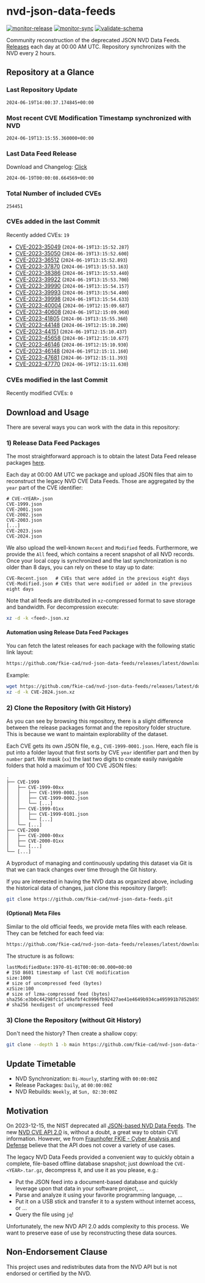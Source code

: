 # nvd-json-data-feeds

[![monitor-release](https://github.com/fkie-cad/nvd-json-data-feeds/actions/workflows/monitor_release.yml/badge.svg)](https://github.com/fkie-cad/nvd-json-data-feeds/actions/workflows/monitor_release.yml)
[![monitor-sync](https://github.com/fkie-cad/nvd-json-data-feeds/actions/workflows/monitor_sync.yml/badge.svg)](https://github.com/fkie-cad/nvd-json-data-feeds/actions/workflows/monitor_sync.yml)
[![validate-schema](https://github.com/fkie-cad/nvd-json-data-feeds/actions/workflows/validate_schema.yml/badge.svg)](https://github.com/fkie-cad/nvd-json-data-feeds/actions/workflows/validate_schema.yml)

Community reconstruction of the deprecated JSON NVD Data Feeds.
[Releases](https://github.com/fkie-cad/nvd-json-data-feeds/releases/latest) each day at 00:00 AM UTC.
Repository synchronizes with the NVD every 2 hours.

## Repository at a Glance

### Last Repository Update

```plain
2024-06-19T14:00:37.174845+00:00
```

### Most recent CVE Modification Timestamp synchronized with NVD

```plain
2024-06-19T13:15:55.360000+00:00
```

### Last Data Feed Release

Download and Changelog: [Click](https://github.com/fkie-cad/nvd-json-data-feeds/releases/latest)

```plain
2024-06-19T00:00:08.664569+00:00
```

### Total Number of included CVEs

```plain
254451
```

### CVEs added in the last Commit

Recently added CVEs: `19`

- [CVE-2023-35049](CVE-2023/CVE-2023-350xx/CVE-2023-35049.json) (`2024-06-19T13:15:52.287`)
- [CVE-2023-35050](CVE-2023/CVE-2023-350xx/CVE-2023-35050.json) (`2024-06-19T13:15:52.600`)
- [CVE-2023-36512](CVE-2023/CVE-2023-365xx/CVE-2023-36512.json) (`2024-06-19T13:15:52.893`)
- [CVE-2023-37870](CVE-2023/CVE-2023-378xx/CVE-2023-37870.json) (`2024-06-19T13:15:53.163`)
- [CVE-2023-38386](CVE-2023/CVE-2023-383xx/CVE-2023-38386.json) (`2024-06-19T13:15:53.440`)
- [CVE-2023-39922](CVE-2023/CVE-2023-399xx/CVE-2023-39922.json) (`2024-06-19T13:15:53.700`)
- [CVE-2023-39990](CVE-2023/CVE-2023-399xx/CVE-2023-39990.json) (`2024-06-19T13:15:54.157`)
- [CVE-2023-39993](CVE-2023/CVE-2023-399xx/CVE-2023-39993.json) (`2024-06-19T13:15:54.400`)
- [CVE-2023-39998](CVE-2023/CVE-2023-399xx/CVE-2023-39998.json) (`2024-06-19T13:15:54.633`)
- [CVE-2023-40004](CVE-2023/CVE-2023-400xx/CVE-2023-40004.json) (`2024-06-19T12:15:09.687`)
- [CVE-2023-40608](CVE-2023/CVE-2023-406xx/CVE-2023-40608.json) (`2024-06-19T12:15:09.960`)
- [CVE-2023-41805](CVE-2023/CVE-2023-418xx/CVE-2023-41805.json) (`2024-06-19T13:15:55.360`)
- [CVE-2023-44148](CVE-2023/CVE-2023-441xx/CVE-2023-44148.json) (`2024-06-19T12:15:10.200`)
- [CVE-2023-44151](CVE-2023/CVE-2023-441xx/CVE-2023-44151.json) (`2024-06-19T12:15:10.437`)
- [CVE-2023-45658](CVE-2023/CVE-2023-456xx/CVE-2023-45658.json) (`2024-06-19T12:15:10.677`)
- [CVE-2023-46146](CVE-2023/CVE-2023-461xx/CVE-2023-46146.json) (`2024-06-19T12:15:10.930`)
- [CVE-2023-46148](CVE-2023/CVE-2023-461xx/CVE-2023-46148.json) (`2024-06-19T12:15:11.160`)
- [CVE-2023-47681](CVE-2023/CVE-2023-476xx/CVE-2023-47681.json) (`2024-06-19T12:15:11.393`)
- [CVE-2023-47770](CVE-2023/CVE-2023-477xx/CVE-2023-47770.json) (`2024-06-19T12:15:11.630`)


### CVEs modified in the last Commit

Recently modified CVEs: `0`



## Download and Usage

There are several ways you can work with the data in this repository:

### 1) Release Data Feed Packages

The most straightforward approach is to obtain the latest Data Feed release packages [here](https://github.com/fkie-cad/nvd-json-data-feeds/releases/latest).

Each day at 00:00 AM UTC we package and upload JSON files that aim to reconstruct the legacy NVD CVE Data Feeds.
Those are aggregated by the `year` part of the CVE identifier:

```
# CVE-<YEAR>.json
CVE-1999.json
CVE-2001.json
CVE-2002.json
CVE-2003.json
[...]
CVE-2023.json
CVE-2024.json
```

We also upload the well-known `Recent` and `Modified` feeds.
Furthermore, we provide the `All` feed, which contains a recent snapshot of all NVD records.
Once your local copy is synchronized and the last synchronization is no older than 8 days, you can rely on these to stay up to date:

```plain
CVE-Recent.json   # CVEs that were added in the previous eight days
CVE-Modified.json # CVEs that were modified or added in the previous eight days
```

Note that all feeds are distributed in `xz`-compressed format to save storage and bandwidth.
For decompression execute:

```sh
xz -d -k <feed>.json.xz
```

#### Automation using Release Data Feed Packages

You can fetch the latest releases for each package with the following static link layout:

```sh
https://github.com/fkie-cad/nvd-json-data-feeds/releases/latest/download/CVE-<YEAR>.json.xz
```

Example:

```sh
wget https://github.com/fkie-cad/nvd-json-data-feeds/releases/latest/download/CVE-2024.json.xz
xz -d -k CVE-2024.json.xz
```

### 2) Clone the Repository (with Git History)

As you can see by browsing this repository, there is a slight difference between the release packages format and the repository folder structure.
This is because we want to maintain explorability of the dataset.

Each CVE gets its own JSON file, e.g., `CVE-1999-0001.json`.
Here, each file is put into a folder layout that first sorts by CVE `year` identifier part and then by `number` part.
We mask (`xx`) the last two digits to create easily navigable folders that hold a maximum of 100 CVE JSON files:

```plain
.
├── CVE-1999
│   ├── CVE-1999-00xx
│   │   ├── CVE-1999-0001.json
│   │   ├── CVE-1999-0002.json
│   │   └── [...]
│   ├── CVE-1999-01xx
│   │   ├── CVE-1999-0101.json
│   │   └── [...]
│   └── [...]
├── CVE-2000
│   ├── CVE-2000-00xx
│   ├── CVE-2000-01xx
│   └── [...]
└── [...]
```

A byproduct of managing and continuously updating this dataset via Git is that we can track changes over time through the Git history.

If you are interested in having the NVD data as organized above, including the historical data of changes, just clone this repository (large!):

```sh
git clone https://github.com/fkie-cad/nvd-json-data-feeds.git
```

#### (Optional) Meta Files

Similar to the old official feeds, we provide meta files with each release. They can be fetched for each feed via:

```sh
https://github.com/fkie-cad/nvd-json-data-feeds/releases/latest/download/CVE-<YEAR>.meta
```

The structure is as follows:

```plain
lastModifiedDate:1970-01-01T00:00:00.000+00:00                          # ISO 8601 timestamp of last CVE modification
size:1000                                                               # size of uncompressed feed (bytes)
xzSize:100                                                              # size of lzma-compressed feed (bytes)
sha256:e3b0c44298fc1c149afbf4c8996fb92427ae41e4649b934ca495991b7852b855 # sha256 hexdigest of uncompressed feed
```

### 3) Clone the Repository (without Git History)

Don't need the history? Then create a shallow copy:

```sh
git clone --depth 1 -b main https://github.com/fkie-cad/nvd-json-data-feeds.git
```


## Update Timetable

* NVD Synchronization: `Bi-Hourly`, starting with `00:00:00Z`
* Release Packages: `Daily`, at `00:00:00Z`
* NVD Rebuilds: `Weekly`, at `Sun, 02:30:00Z`


## Motivation

On 2023-12-15, the NIST deprecated all [JSON-based NVD Data Feeds](https://nvd.nist.gov/vuln/data-feeds#divRetirementBanner-1).
The new [NVD CVE API 2.0](https://nvd.nist.gov/developers/vulnerabilities) is, without a doubt, a great way to obtain CVE information.
However, we from [Fraunhofer FKIE - Cyber Analysis and Defense](https://www.fkie.fraunhofer.de/en/departments/cad.html) believe that the API does not cover a variety of use cases.

The legacy NVD Data Feeds provided a convenient way to quickly obtain a complete, file-based offline database snapshot; just download the `CVE-<YEAR>.tar.gz`, decompress it, and use it as you please, e.g.:

- Put the JSON feed into a document-based database and quickly leverage upon that data in your software project, ...
- Parse and analyze it using your favorite programming language, ...
- Put it on a USB stick and transfer it to a system without internet access, or ...
- Query the file using `jq`!

Unfortunately, the new NVD API 2.0 adds complexity to this process.
We want to preserve ease of use by reconstructing these data sources.

## Non-Endorsement Clause

This project uses and redistributes data from the NVD API but is not endorsed or certified by the NVD.